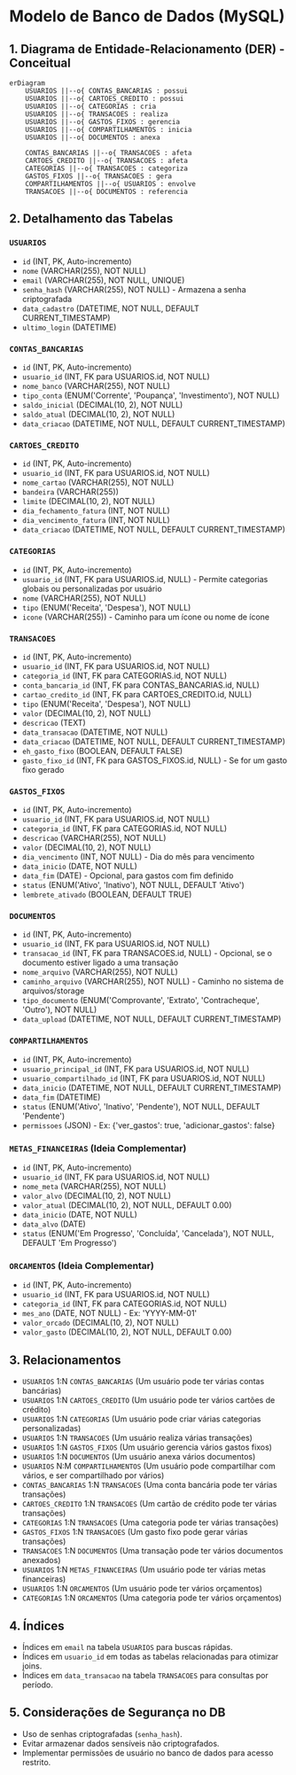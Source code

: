 
# Modelo de Banco de Dados (MySQL)

## 1. Diagrama de Entidade-Relacionamento (DER) - Conceitual

```mermaid
erDiagram
    USUARIOS ||--o{ CONTAS_BANCARIAS : possui
    USUARIOS ||--o{ CARTOES_CREDITO : possui
    USUARIOS ||--o{ CATEGORIAS : cria
    USUARIOS ||--o{ TRANSACOES : realiza
    USUARIOS ||--o{ GASTOS_FIXOS : gerencia
    USUARIOS ||--o{ COMPARTILHAMENTOS : inicia
    USUARIOS ||--o{ DOCUMENTOS : anexa

    CONTAS_BANCARIAS ||--o{ TRANSACOES : afeta
    CARTOES_CREDITO ||--o{ TRANSACOES : afeta
    CATEGORIAS ||--o{ TRANSACOES : categoriza
    GASTOS_FIXOS ||--o{ TRANSACOES : gera
    COMPARTILHAMENTOS ||--o{ USUARIOS : envolve
    TRANSACOES ||--o{ DOCUMENTOS : referencia
```

## 2. Detalhamento das Tabelas

### `USUARIOS`
- `id` (INT, PK, Auto-incremento)
- `nome` (VARCHAR(255), NOT NULL)
- `email` (VARCHAR(255), NOT NULL, UNIQUE)
- `senha_hash` (VARCHAR(255), NOT NULL) - Armazena a senha criptografada
- `data_cadastro` (DATETIME, NOT NULL, DEFAULT CURRENT_TIMESTAMP)
- `ultimo_login` (DATETIME)

### `CONTAS_BANCARIAS`
- `id` (INT, PK, Auto-incremento)
- `usuario_id` (INT, FK para USUARIOS.id, NOT NULL)
- `nome_banco` (VARCHAR(255), NOT NULL)
- `tipo_conta` (ENUM('Corrente', 'Poupança', 'Investimento'), NOT NULL)
- `saldo_inicial` (DECIMAL(10, 2), NOT NULL)
- `saldo_atual` (DECIMAL(10, 2), NOT NULL)
- `data_criacao` (DATETIME, NOT NULL, DEFAULT CURRENT_TIMESTAMP)

### `CARTOES_CREDITO`
- `id` (INT, PK, Auto-incremento)
- `usuario_id` (INT, FK para USUARIOS.id, NOT NULL)
- `nome_cartao` (VARCHAR(255), NOT NULL)
- `bandeira` (VARCHAR(255))
- `limite` (DECIMAL(10, 2), NOT NULL)
- `dia_fechamento_fatura` (INT, NOT NULL)
- `dia_vencimento_fatura` (INT, NOT NULL)
- `data_criacao` (DATETIME, NOT NULL, DEFAULT CURRENT_TIMESTAMP)

### `CATEGORIAS`
- `id` (INT, PK, Auto-incremento)
- `usuario_id` (INT, FK para USUARIOS.id, NULL) - Permite categorias globais ou personalizadas por usuário
- `nome` (VARCHAR(255), NOT NULL)
- `tipo` (ENUM('Receita', 'Despesa'), NOT NULL)
- `icone` (VARCHAR(255)) - Caminho para um ícone ou nome de ícone

### `TRANSACOES`
- `id` (INT, PK, Auto-incremento)
- `usuario_id` (INT, FK para USUARIOS.id, NOT NULL)
- `categoria_id` (INT, FK para CATEGORIAS.id, NOT NULL)
- `conta_bancaria_id` (INT, FK para CONTAS_BANCARIAS.id, NULL)
- `cartao_credito_id` (INT, FK para CARTOES_CREDITO.id, NULL)
- `tipo` (ENUM('Receita', 'Despesa'), NOT NULL)
- `valor` (DECIMAL(10, 2), NOT NULL)
- `descricao` (TEXT)
- `data_transacao` (DATETIME, NOT NULL)
- `data_criacao` (DATETIME, NOT NULL, DEFAULT CURRENT_TIMESTAMP)
- `eh_gasto_fixo` (BOOLEAN, DEFAULT FALSE)
- `gasto_fixo_id` (INT, FK para GASTOS_FIXOS.id, NULL) - Se for um gasto fixo gerado

### `GASTOS_FIXOS`
- `id` (INT, PK, Auto-incremento)
- `usuario_id` (INT, FK para USUARIOS.id, NOT NULL)
- `categoria_id` (INT, FK para CATEGORIAS.id, NOT NULL)
- `descricao` (VARCHAR(255), NOT NULL)
- `valor` (DECIMAL(10, 2), NOT NULL)
- `dia_vencimento` (INT, NOT NULL) - Dia do mês para vencimento
- `data_inicio` (DATE, NOT NULL)
- `data_fim` (DATE) - Opcional, para gastos com fim definido
- `status` (ENUM('Ativo', 'Inativo'), NOT NULL, DEFAULT 'Ativo')
- `lembrete_ativado` (BOOLEAN, DEFAULT TRUE)

### `DOCUMENTOS`
- `id` (INT, PK, Auto-incremento)
- `usuario_id` (INT, FK para USUARIOS.id, NOT NULL)
- `transacao_id` (INT, FK para TRANSACOES.id, NULL) - Opcional, se o documento estiver ligado a uma transação
- `nome_arquivo` (VARCHAR(255), NOT NULL)
- `caminho_arquivo` (VARCHAR(255), NOT NULL) - Caminho no sistema de arquivos/storage
- `tipo_documento` (ENUM('Comprovante', 'Extrato', 'Contracheque', 'Outro'), NOT NULL)
- `data_upload` (DATETIME, NOT NULL, DEFAULT CURRENT_TIMESTAMP)

### `COMPARTILHAMENTOS`
- `id` (INT, PK, Auto-incremento)
- `usuario_principal_id` (INT, FK para USUARIOS.id, NOT NULL)
- `usuario_compartilhado_id` (INT, FK para USUARIOS.id, NOT NULL)
- `data_inicio` (DATETIME, NOT NULL, DEFAULT CURRENT_TIMESTAMP)
- `data_fim` (DATETIME)
- `status` (ENUM('Ativo', 'Inativo', 'Pendente'), NOT NULL, DEFAULT 'Pendente')
- `permissoes` (JSON) - Ex: {'ver_gastos': true, 'adicionar_gastos': false}

### `METAS_FINANCEIRAS` (Ideia Complementar)
- `id` (INT, PK, Auto-incremento)
- `usuario_id` (INT, FK para USUARIOS.id, NOT NULL)
- `nome_meta` (VARCHAR(255), NOT NULL)
- `valor_alvo` (DECIMAL(10, 2), NOT NULL)
- `valor_atual` (DECIMAL(10, 2), NOT NULL, DEFAULT 0.00)
- `data_inicio` (DATE, NOT NULL)
- `data_alvo` (DATE)
- `status` (ENUM('Em Progresso', 'Concluída', 'Cancelada'), NOT NULL, DEFAULT 'Em Progresso')

### `ORCAMENTOS` (Ideia Complementar)
- `id` (INT, PK, Auto-incremento)
- `usuario_id` (INT, FK para USUARIOS.id, NOT NULL)
- `categoria_id` (INT, FK para CATEGORIAS.id, NOT NULL)
- `mes_ano` (DATE, NOT NULL) - Ex: 'YYYY-MM-01'
- `valor_orcado` (DECIMAL(10, 2), NOT NULL)
- `valor_gasto` (DECIMAL(10, 2), NOT NULL, DEFAULT 0.00)

## 3. Relacionamentos
- `USUARIOS` 1:N `CONTAS_BANCARIAS` (Um usuário pode ter várias contas bancárias)
- `USUARIOS` 1:N `CARTOES_CREDITO` (Um usuário pode ter vários cartões de crédito)
- `USUARIOS` 1:N `CATEGORIAS` (Um usuário pode criar várias categorias personalizadas)
- `USUARIOS` 1:N `TRANSACOES` (Um usuário realiza várias transações)
- `USUARIOS` 1:N `GASTOS_FIXOS` (Um usuário gerencia vários gastos fixos)
- `USUARIOS` 1:N `DOCUMENTOS` (Um usuário anexa vários documentos)
- `USUARIOS` N:M `COMPARTILHAMENTOS` (Um usuário pode compartilhar com vários, e ser compartilhado por vários)
- `CONTAS_BANCARIAS` 1:N `TRANSACOES` (Uma conta bancária pode ter várias transações)
- `CARTOES_CREDITO` 1:N `TRANSACOES` (Um cartão de crédito pode ter várias transações)
- `CATEGORIAS` 1:N `TRANSACOES` (Uma categoria pode ter várias transações)
- `GASTOS_FIXOS` 1:N `TRANSACOES` (Um gasto fixo pode gerar várias transações)
- `TRANSACOES` 1:N `DOCUMENTOS` (Uma transação pode ter vários documentos anexados)
- `USUARIOS` 1:N `METAS_FINANCEIRAS` (Um usuário pode ter várias metas financeiras)
- `USUARIOS` 1:N `ORCAMENTOS` (Um usuário pode ter vários orçamentos)
- `CATEGORIAS` 1:N `ORCAMENTOS` (Uma categoria pode ter vários orçamentos)

## 4. Índices
- Índices em `email` na tabela `USUARIOS` para buscas rápidas.
- Índices em `usuario_id` em todas as tabelas relacionadas para otimizar joins.
- Índices em `data_transacao` na tabela `TRANSACOES` para consultas por período.

## 5. Considerações de Segurança no DB
- Uso de senhas criptografadas (`senha_hash`).
- Evitar armazenar dados sensíveis não criptografados.
- Implementar permissões de usuário no banco de dados para acesso restrito.



